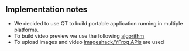 ## Implementation notes ##

  * We decided to use QT to build portable application running in multiple platforms.
  * To build video preview we use the following [algorithm](http://notbrainsurgery.livejournal.com/29773.html)
  * To upload images and video [Imageshack/YFrog APIs](http://code.google.com/p/imageshackapi/) are used